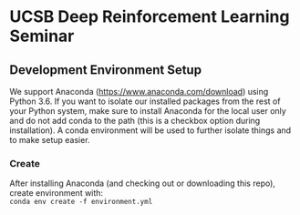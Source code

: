 # UCSB Deep Reinforcement Learning Seminar

## Development Environment Setup

We support Anaconda (https://www.anaconda.com/download) using Python 3.6. If you want to isolate our installed packages from the rest of your Python system, make sure to install Anaconda for the local user only and do not add conda to the path (this is a checkbox option during installation). A conda environment will be used to further isolate things and to make setup easier.

### Create
After installing Anaconda (and checking out or downloading this repo), create environment with:<br>
`conda env create -f environment.yml`